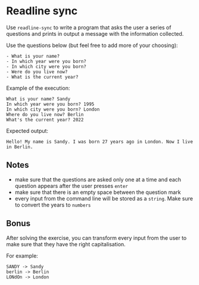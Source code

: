 # Readline sync

Use `readline-sync` to write a program that asks the user a series of questions and prints in output a message with the information collected.

Use the questions below (but feel free to add more of your choosing):

```plaintext
- What is your name?
- In which year were you born?
- In which city were you born?
- Were do you live now?
- What is the current year?
```

Example of the execution:
```plaintext
What is your name? Sandy 
In which year were you born? 1995
In which city were you born? London
Where do you live now? Berlin
What's the current year? 2022
```

Expected output:

```plaintext
Hello! My name is Sandy. I was born 27 years ago in London. Now I live in Berlin.
```

## Notes

- make sure that the questions are asked only one at a time and each question appears after the user presses `enter`
- make sure that there is an empty space between the question mark
- every input from the command line will be stored as a `string`. Make sure to convert the years to `numbers`

## Bonus

After solving the exercise, you can transform every input from the user to make sure that they have the right capitalisation.

For example:
```plaintext
SANDY -> Sandy
berlin -> Berlin
LONdOn -> London
```